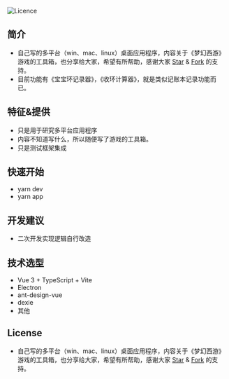 ![Licence](https://img.shields.io/badge/licence-none-green.svg)
## 简介

- 自己写的多平台（win、mac、linux）桌面应用程序，内容关于《梦幻西游》游戏的工具箱，也分享给大家，希望有所帮助，感谢大家 [Star](https://github.com/youzhirong/mhxyTool/stargazers) & [Fork](https://github.com/youzhirong/mhxyTool/network/members) 的支持。
- 目前功能有《宝宝环记录器》，《收环计算器》，就是类似记账本记录功能而已。

## 特征&提供
- 只是用于研究多平台应用程序
- 内容不知道写什么，所以随便写了游戏的工具箱。
- 只是测试框架集成

## 快速开始
- yarn dev
- yarn app

## 开发建议
- 二次开发实现逻辑自行改造

## 技术选型
- Vue 3 + TypeScript + Vite
- Electron
- ant-design-vue
- dexie
- 其他

## License
- 自己写的多平台（win、mac、linux）桌面应用程序，内容关于《梦幻西游》游戏的工具箱，也分享给大家，希望有所帮助，感谢大家 [Star](https://github.com/youzhirong/mhxyTool/stargazers) & [Fork](https://github.com/youzhirong/mhxyTool/network/members) 的支持。